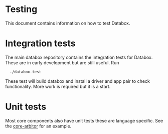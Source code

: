 # Testing

This document contains information on how to test Databox. 

# Integration tests 

The main databox repository contains the integration tests for Databox. 
These are in early development but are still useful. Run 

      ./databox-test

These test will build databox and install a driver and app pair to check 
functionality. More work is required but it is a start. 


# Unit tests

Most core components also have unit tests these are language specific. 
See the [core-arbitor](https://github.com/me-box/core-arbiter/tree/master/test) 
for an example.
